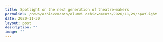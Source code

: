 ```yaml
---
title: Spotlight on the next generation of theatre–makers
permalink: /news/achievements/alumni-achievements/2020/11/29/spotlight-on-the-next-generation-of-theatre-makers/
date: 2020-11-30
layout: post
description: ""
image: ""
---
```

